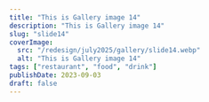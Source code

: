 ```yaml
---
title: "This is Gallery image 14"
description: "This is Gallery image 14"
slug: "slide14"
coverImage:
  src: "/redesign/july2025/gallery/slide14.webp"
  alt: "This is Gallery image 14"
tags: ["restaurant", "food", "drink"]
publishDate: 2023-09-03
draft: false
---
```


